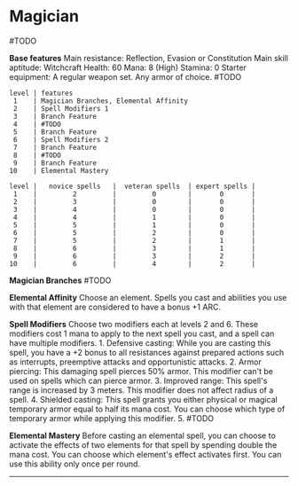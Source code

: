 # Magician
#TODO 

**Base features**
	Main resistance: Reflection, Evasion or Constitution
	Main skill aptitude: Witchcraft
	Health: 60
	Mana: 8 (High)
	Stamina: 0
	Starter equipment:
		A regular weapon set.
		Any armor of choice.
		#TODO 

```magician_class_features
level | features
 1    | Magician Branches, Elemental Affinity
 2    | Spell Modifiers 1
 3    | Branch Feature
 4    | #TODO
 5    | Branch Feature
 6    | Spell Modifiers 2
 7    | Branch Feature
 8    | #TODO 
 9    | Branch Feature
10    | Elemental Mastery
```

```magician_spell_amount
level |   novice spells   |  veteran spells  | expert spells |
 1    |         2         |         0        |       0       |
 2    |         3         |         0        |       0       |
 3    |         4         |         0        |       0       |
 4    |         4         |         1        |       0       |
 5    |         5         |         1        |       0       |
 6    |         5         |         2        |       0       |
 7    |         5         |         2        |       1       |
 8    |         6         |         3        |       1       |
 9    |         6         |         3        |       2       |
10    |         6         |         4        |       2       |
```

**Magician Branches**
	#TODO 

**Elemental Affinity**
	Choose an element. Spells you cast and abilities you use with that element are considered to have a bonus +1 ARC.

**Spell Modifiers**
	Choose two modifiers each at levels 2 and 6. 
	These modifiers cost 1 mana to apply to the next spell you cast, and a spell can have multiple modifiers.
	1. Defensive casting: 
		While you are casting this spell, you have a +2 bonus to all resistances against prepared actions such as interrupts, preemptive attacks and opportunistic attacks. 
	2. Armor piercing: 
		This damaging spell pierces 50% armor. This modifier can't be used on spells which can pierce armor.
	3. Improved range: 
		This spell's range is increased by 3 meters. This modifier does not affect radius of a spell.
	4. Shielded casting:
		This spell grants you either physical or magical temporary armor equal to half its mana cost. You can choose which type of temporary armor while applying this modifier.
	5. #TODO

**Elemental Mastery**
	Before casting an elemental spell, you can choose to activate the effects of two elements for that spell by spending double the mana cost. You can choose which element's effect activates first. You can use this ability only once per round.



---
